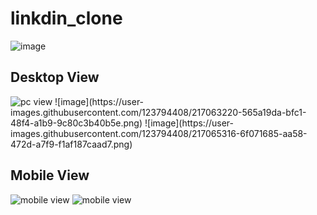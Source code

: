 # linkdin_clone
![image](https://user-images.githubusercontent.com/123794408/217062508-ed3976da-534d-4306-85ca-b99cc96c2dd3.png)
<h2> Desktop View</h2>
<img src="https://user-images.githubusercontent.com/123794408/217062508-ed3976da-534d-4306-85ca-b99cc96c2dd3.png" alt="pc view">
![image](https://user-images.githubusercontent.com/123794408/217063220-565a19da-bfc1-48f4-a1b9-9c80c3b40b5e.png)
![image](https://user-images.githubusercontent.com/123794408/217065316-6f071685-aa58-472d-a7f9-f1af187caad7.png)

<h2>Mobile View </h2>
<img src="https://user-images.githubusercontent.com/123794408/217063220-565a19da-bfc1-48f4-a1b9-9c80c3b40b5e.png" alt="mobile view">
<img src="https://user-images.githubusercontent.com/123794408/217065316-6f071685-aa58-472d-a7f9-f1af187caad7.png" alt="mobile view">
